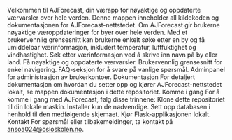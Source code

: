 Velkommen til AJForecast, din værapp for nøyaktige og oppdaterte værvarsler over hele verden.
Denne mappen inneholder all kildekoden og dokumentasjonen for AJForecast-nettstedet. 
Om AJForecast gir brukerne nøyaktige væroppdateringer for byer over hele verden. 
Med et brukervennlig grensesnitt kan brukerne enkelt søke etter en by og få umiddelbar værinformasjon, inkludert temperatur, luftfuktighet og vindhastighet. 
Søk etter værinformasjon ved å skrive inn navn på by eller land. 
Få nøyaktige og oppdaterte værvarsler. 
Brukervennlig grensesnitt for enkel navigering. 
FAQ-seksjon for å svare på vanlige spørsmål.
Adminpanel for administrasjon av brukerkontoer. 
Dokumentasjon For detaljert dokumentasjon om hvordan du setter opp og kjører AJForecast-nettstedet lokalt, se mappen dokumentasjon i dette repositoriet. 
Komme i gang For å komme i gang med AJForecast, følg disse trinnene: 
Klone dette repositoriet til din lokale maskin. Installer kun de nødvendige. 
Sett opp databasen i henhold til den medfølgende skjemaet. 
Kjør Flask-applikasjonen lokalt.   
Kontakt For spørsmål eller tilbakemeldinger, ta kontakt på ansoa024@osloskolen.no.
